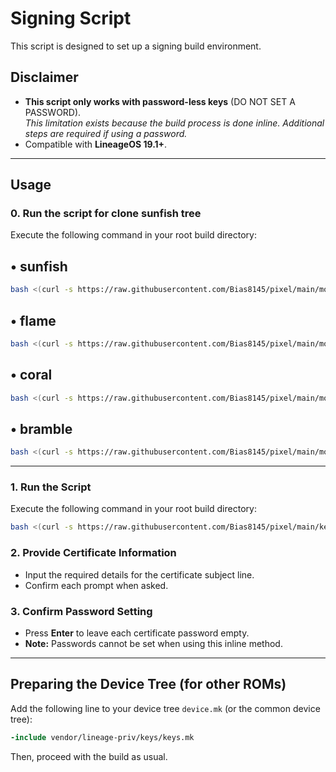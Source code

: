 # Signing Script  
This script is designed to set up a signing build environment.

## Disclaimer  
- **This script only works with password-less keys** (DO NOT SET A PASSWORD).  
  *This limitation exists because the build process is done inline. Additional steps are required if using a password.*  
- Compatible with **LineageOS 19.1+**.

---
## Usage

### 0. Run the script for clone sunfish tree
Execute the following command in your root build directory: 
## • sunfish
```bash
bash <(curl -s https://raw.githubusercontent.com/Bias8145/pixel/main/morp_sunfish.sh)
```
## • flame
```bash
bash <(curl -s https://raw.githubusercontent.com/Bias8145/pixel/main/morp_flame.sh)
```
## • coral
```bash
bash <(curl -s https://raw.githubusercontent.com/Bias8145/pixel/main/morp_coral.sh)
```
## • bramble
```bash
bash <(curl -s https://raw.githubusercontent.com/Bias8145/pixel/main/morp_bramble.sh)
```
---
### 1. Run the Script  
Execute the following command in your root build directory: 
```bash
bash <(curl -s https://raw.githubusercontent.com/Bias8145/pixel/main/keygen.sh)
```

### 2. Provide Certificate Information  
- Input the required details for the certificate subject line.  
- Confirm each prompt when asked.

### 3. Confirm Password Setting  
- Press **Enter** to leave each certificate password empty.  
- **Note:** Passwords cannot be set when using this inline method.

---

## Preparing the Device Tree (for other ROMs)  
Add the following line to your device tree `device.mk` (or the common device tree):  
```makefile
-include vendor/lineage-priv/keys/keys.mk
```

Then, proceed with the build as usual.
